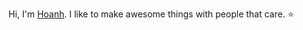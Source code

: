 Hi, I'm [Hoanh](https://hoanh.space/).  I like to make awesome things with people that care. :star:
